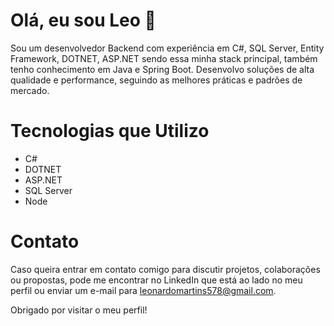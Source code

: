 # Olá, eu sou Leo 👋

Sou um desenvolvedor Backend com experiência em C#, SQL Server, Entity Framework, DOTNET, ASP.NET sendo essa minha stack principal, também tenho conhecimento em Java e Spring Boot. Desenvolvo soluções de alta qualidade e performance, seguindo as melhores práticas e padrões de mercado.

# Tecnologias que Utilizo 

- C#
- DOTNET
- ASP.NET
- SQL Server
- Node

# Contato 

Caso queira entrar em contato comigo para discutir projetos, colaborações ou propostas, pode me encontrar no LinkedIn que está ao lado no meu perfil ou enviar um e-mail para leonardomartins578@gmail.com.

Obrigado por visitar o meu perfil!
